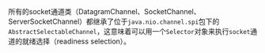 所有的socket通道类（DatagramChannel、SocketChannel、ServerSocketChannel）都继承了位于`java.nio.channel.spi`包下的`AbstractSelectableChannel`，这意味着可以用一个`Selector`对象来执行`socket`通道的就绪选择（readiness selection）。